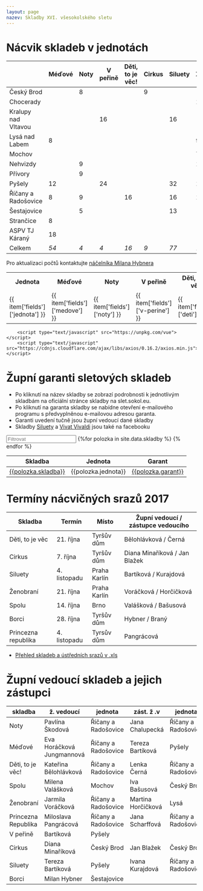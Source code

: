```yaml
---
layout: page
nazev: Skladby XVI. všesokolského sletu
---
```


# Nácvik skladeb v jednotách

|                     | Méďové | Noty | V peřině | Děti, to je věc! | Cirkus | Siluety | Ženobraní | Spolu | Borci | Princezna Republika |         |
|---------------------|--------|------|----------|------------------|--------|---------|-----------|-------|-------|---------------------|---------|
| Český Brod          |        | 8    |          |                  | 9      |         |           | 5     | 1     | 9                   | *32*    |
| Chocerady           |        |      |          |                  |        |         | 16        |       |       |                     | *16*    |
| Kralupy nad Vltavou |        |      | 16       |                  |        | 16      |           |       |       |                     | *32*    |
| Lysá nad Labem      | 8      |      |          |                  |        |         | 9         |       |       |                     | *17*    |
| Mochov              |        |      |          |                  |        |         | 7         | 8     |       |                     | *15*    |
| Nehvizdy            |        | 9    |          |                  |        |         | 11        |       |       |                     | *2*     |
| Přívory             |        | 9    |          |                  |        |         |           |       |       | 18                  | *27*    |
| Pyšely              | 12     |      | 24       |                  |        | 32      | 16        |       | 4     |                     | *88*    |
| Říčany a Radošovice | 8      | 9    |          | 16               |        | 16      | 16        |       | 2     | 18                  | *85*    |
| Šestajovice         |        | 5    |          |                  |        | 13      |           |       | 4     |                     | *22*    |
| Strančice           | 8      |      |          |                  |        |         |           |       |       |                     | *8*     |
| ASPV TJ Káraný      | 18     |      |          |                  |        |         |           |       |       |                     | *18*    |
| Celkem              | *54*   | *4*  | *4*      | *16*             | *9*    | *77*    | *75*      | *13*  | *11*  | *45*                | **380** |

Pro aktualizaci počtů kontaktujte [náčelníka Milana Hybnera](mailto:nacelnik@zbarakova.cz)

<table id="app">
  <tr>
    <th>Jednota</th>
    <th>Méďové</th>
    <th>Noty</th>
    <th>V peřině</th>
    <th>Děti, to je věc</th>
    <th>Cirkus</th>
    <th>Siluety</th>
    <th>Ženobraní</th>
    <th>Spolu</th>
    <th>Borci</th>
    <th>Princezna Republika</th>
    <th><em>Součet</em></th>
  </tr>
  <tr v-for="item in items">
    <td>{{ item['fields']['jednota'] }}</td>
    <td>{{ item['fields']['medove'] }}</td>
    <td>{{ item['fields']['noty'] }}</td>
    <td>{{ item['fields']['v-perine'] }}</td>
    <td>{{ item['fields']['deti'] }}</td>
    <td>{{ item['fields']['cirkus'] }}</td>
    <td>{{ item['fields']['siluety'] }}</td>
    <td>{{ item['fields']['zenobrani'] }}</td>
    <td>{{ item['fields']['spolu'] }}</td>
    <td>{{ item['fields']['borci'] }}</td>
    <td>{{ item['fields']['princezna'] }}</td>
    <td><em>{{ item['fields']['soucet'] }}</em></td>
  </tr>
</table>

        <script type="text/javascript" src="https://unpkg.com/vue"></script>
        <script type="text/javascript" src="https://cdnjs.cloudflare.com/ajax/libs/axios/0.16.2/axios.min.js"></script>

<script type="text/javascript">
            var app = new Vue({
                el: '#app',
                data: {
                    items: []
                },
                mounted: function(){
                   this.loadItems(); 
                },
                methods: {
                    loadItems: function(){
                        
                        // Init variables
                        var self = this
                        var app_id = "appZB8ijzGUuuwJHP";
                        var app_key = "keyXQwawb2RfnxQSR";
                        this.items = []

axios.get(
                            "https://api.airtable.com/v0/"+app_id+"/Udaje?view=2018%20akce%20pracovni",
                            { 
                                headers: { Authorization: "Bearer "+app_key } 
                            }
                        ).then(function(response){
                            self.items = response.data.records
                        }).catch(function(error){
                            console.log(error)
                        })
                    }
                }
            })
        </script>


# Župní garanti sletových skladeb

* Po kliknutí na název skladby se zobrazí podrobnosti k jednotlivým skladbám na oficiální stránce skladby na slet.sokol.eu.
* Po kliknutí na garanta skladby se nabídne otevření e-mailového programu s předvyplněnou e-mailovou adresou garanta.
* Garanti uvedení tučně jsou župní vedoucí dané skladby
* Skladby [Siluety](https://www.facebook.com/siluety2018/) a [Vivat Vivaldi](https://www.facebook.com/vivatvivaldi/) jsou také na facebooku

<div id="entry-list" class="container mt">
    <div class="row" style="margin-bottom:10px;">
        <input class="search form-control" placeholder="Filtrovat" type="text">
        <table>
            <thead>
                <tr>
                    <th>Skladba</th>
                    <th>Jednota</th>
                    <!--<th>Počet cvičenců</th>-->
                    <th>Garant</th>
                </tr>
            </thead>
            <tbody class="list">
                {%for polozka in site.data.skladby %}
                <tr>
                    <td class="skladba"><a href="http://slet.sokol.eu/sletove-skladby/#{{polozka.url}}">{{polozka.skladba}}</a></td>
                    <td class="jednota">{{polozka.jednota}}</td>
                    <!--<td class="celku">{{polozka.celku}}</td>-->
                    <td class="garant"><a href="mailto:{{polozka.email}}">{{polozka.garant}}</a></td>
                </tr>
                {% endfor %}
            </tbody>
        </table>
    </div>
</div>
<script type="text/javascript">

var options = {
  valueNames: ['skladba', 'jednota', 'celku', 'garant']
};
var entryList = new List('entry-list', options);

</script>


# Termíny nácvičných srazů 2017


|       Skladba       |    Termín    |    Místo     | Župní vedoucí / zástupce vedoucího |
|---------------------|--------------|--------------|------------------------------------|
| Děti, to je věc     | 21. října    | Tyršův dům   | Bělohlávková / Černá               |
| Cirkus              | 7. října     | Tyršův dům   | Diana Minaříková / Jan Blažek      |
| Siluety             | 4. listopadu | Praha Karlín | Bartíková / Kurajdová              |
| Ženobraní           | 21. října    | Praha Karlín | Voráčková / Horčičková             |
| Spolu               | 14. října    | Brno         | Valášková / Bašusová               |
| Borci               | 28. října    | Tyršův dům   | Hybner / Braný                     |
| Princezna republika | 4. listopadu | Tyrsův dům   | Pangrácová                         |

<!--
| Méďové              | 7. října     | Praha Karlín | Horáčková Jungmannová / Bartíková  |
| Noty                | 8. října     | Praha Karlín | Škodová / Chalupecká               |
| V peřině            | 14. října    | Praha Karlín | Bartíková                          |
-->

* [Přehled skladeb a ústředních srazů v .xls](https://drive.google.com/open?id=0B0w6gDorCVUkTmtwcWZTS3RCbU1GQzRTaURLUjBZQWFSd1lB)


# Župní vedoucí skladeb a jejich zástupci

|       skladba       |         ž. vedoucí        |       jednota       |     zást. ž .v     |       jednota       |
|---------------------|---------------------------|---------------------|--------------------|---------------------|
| Noty                | Pavlína Škodová           | Říčany a Radošovice | Jana Chalupecká    | Říčany a Radošovice |
| Méďové              | Eva Horáčková Jungmannová | Říčany a Radošovice | Tereza Bartíková   | Pyšely              |
| Děti, to je věc!    | Kateřina Bělohlávková     | Říčany a Radošovice | Lenka Černá        | Říčany a Radošovice |
| Spolu               | Milena Valášková          | Mochov              | Iva Bašusová       | Český Brod          |
| Ženobraní           | Jarmila Voráčková         | Říčany a Radošovice | Martina Horčičková | Lysá                |
| Princezna Republika | Miloslava Pangrácová      | Říčany a Radošovice | Jana Scharffová    | Říčany a Radošovice |
| V peřině            | Bartíková                 | Pyšely              |                    |                     |
| Cirkus              | Diana Minaříková          | Český Brod          | Jan Blažek         | Český Brod          |
| Siluety             | Tereza Bartíková          | Pyšely              | Ivana Kurajdová    | Říčany a Radošovice |
| Borci               | Milan Hybner              | Šestajovice         |                    |                     |

<!--

# Informace ke skladbám

<a id="borci"></a>

## Borci – úbory

**Polokošile**

|     | obvod hrudi | obvod pasu | délka trika |
|-----|-------------|------------|-------------|
| S   |         100 |         92 |          70 |
| M   |         105 |         95 |          73 |
| L   |         110 |        100 |          76 |
| XL  |         116 |        107 |          79 |
| XXL |         120 |        110 |          81 |
| 3XL |         124 |        115 |          83 |

**Kraťasy**

|     | délka šortek |
|-----|--------------|
| S   |           53 |
| M   |           53 |
| L   |           54 |
| XL  |           54 |
| XXL |           55 |
| 3XL |           58 |

-->